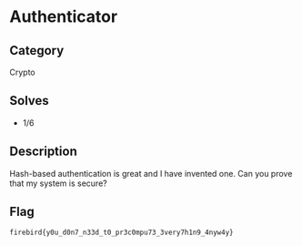 Authenticator
===

## Category

Crypto

## Solves

* 1/6

## Description

Hash-based authentication is great and I have invented one. Can you prove that my system is secure?

## Flag

`firebird{y0u_d0n7_n33d_t0_pr3c0mpu73_3very7h1n9_4nyw4y}`
